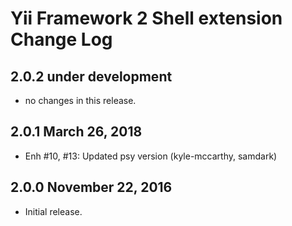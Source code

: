 Yii Framework 2 Shell extension Change Log
==========================================

2.0.2 under development
-----------------------

- no changes in this release.


2.0.1 March 26, 2018
--------------------

- Enh #10, #13: Updated psy version (kyle-mccarthy, samdark)


2.0.0 November 22, 2016
-----------------------

- Initial release.

